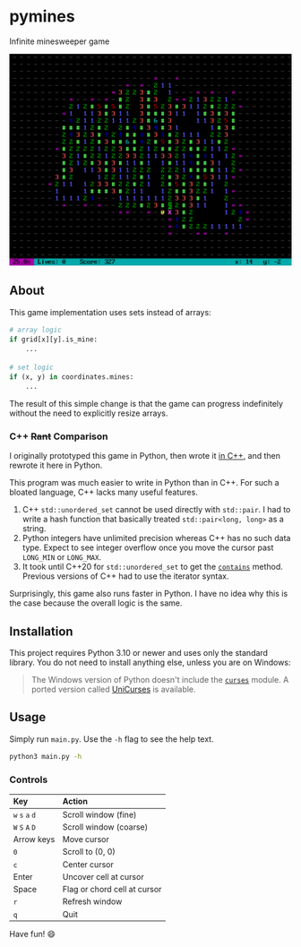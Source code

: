 # pymines

Infinite minesweeper game

![In-game screenshot of terminal](imgs/screenshot.png)

## About

This game implementation uses sets instead of arrays:

```py
# array logic
if grid[x][y].is_mine:
    ...

# set logic
if (x, y) in coordinates.mines:
    ...
```

The result of this simple change is that the game can progress indefinitely without the need to explicitly resize arrays.

### C++ ~~Rant~~ Comparison

I originally prototyped this game in Python, then wrote it [in C++](https://github.com/peppermintpatty5/mines), and then rewrote it here in Python.

This program was much easier to write in Python than in C++. For such a bloated language, C++ lacks many useful features.

1. C++ `std::unordered_set` cannot be used directly with `std::pair`. I had to write a hash function that basically treated `std::pair<long, long>` as a string.
2. Python integers have unlimited precision whereas C++ has no such data type. Expect to see integer overflow once you move the cursor past `LONG_MIN` or `LONG_MAX`.
3. It took until C++20 for `std::unordered_set` to get the [`contains`](https://en.cppreference.com/w/cpp/container/unordered_set/contains) method. Previous versions of C++ had to use the iterator syntax.

Surprisingly, this game also runs faster in Python. I have no idea why this is the case because the overall logic is the same.

## Installation

This project requires Python 3.10 or newer and uses only the standard library. You do not need to install anything else, unless you are on Windows:

> The Windows version of Python doesn't include the [`curses`](https://docs.python.org/3/library/curses.html#module-curses) module. A ported version called [UniCurses](https://pypi.org/project/UniCurses) is available.

## Usage

Simply run `main.py`. Use the `-h` flag to see the help text.

```sh
python3 main.py -h
```

### Controls

| Key             | Action                       |
| :-------------- | :--------------------------- |
| `w` `s` `a` `d` | Scroll window (fine)         |
| `W` `S` `A` `D` | Scroll window (coarse)       |
| Arrow keys      | Move cursor                  |
| `0`             | Scroll to (0, 0)             |
| `c`             | Center cursor                |
| Enter           | Uncover cell at cursor       |
| Space           | Flag or chord cell at cursor |
| `r`             | Refresh window               |
| `q`             | Quit                         |

Have fun! :smile:
